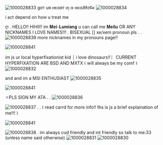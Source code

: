 ![1000028833](https://github.com/user-attachments/assets/d62acd79-197c-4d90-ab41-32b787b4edda)
 gσт υя нєαят ιη α нєα∂ℓσ¢к ![1000028834](https://github.com/user-attachments/assets/6734479a-fa87-4eca-a761-fe5d16b55c81)

i act depend on how u treat me

ღ . HELLO!! HIHII!! im 𝐌𝐞𝐢-𝐋𝐮𝐦𝐢𝐚𝐧𝐠 u can call me 𝐌𝐞𝐢𝐥𝐮 OR ANY NICKNAMES I LOVE NAMES!!! . BISEXUAL [] xe/xem pronoun pls . . ![1000028839](https://github.com/user-attachments/assets/b6f43022-0bc0-4b06-81f0-0475b7c69d17)
 more nicknames in my pronouns page!! 

![1000028841](https://github.com/user-attachments/assets/bb0cd509-9ddd-4326-91f5-ba27c0b5d0c2)

im js ur local hyperfixationist kid ┆ i love dinosaurs!! ︴CURRENT HYPERFIXATION ARE BSD AND MXTX ꒰ will always be my comf ꒱ ![1000028832](https://github.com/user-attachments/assets/84750022-61f9-4d37-937f-cb2fbb140ef2)

and and im a MSI ENTHUSIAST ![1000028835](https://github.com/user-attachments/assets/366e04a2-15b9-4bec-a5bc-7f771672f7fe)

![1000028841](https://github.com/user-attachments/assets/c985b3d8-1e71-4cd8-b02c-9812b59b6849)

✧PLS SIGN MY ATA . . ![1000028836](https://github.com/user-attachments/assets/79e38977-f305-479e-b28b-e19bedeb5e38)

![1000028837](https://github.com/user-attachments/assets/ea66c12a-05ec-4be7-bb56-ea2d835e1835)
 . . ꒰ read carrd for more info!! ths is js a brief explaination of me!!! ꒱

![1000028841](https://github.com/user-attachments/assets/0cc010ac-7309-47a8-bb83-abb7c714c733)

 
![1000028838](https://github.com/user-attachments/assets/8ed03692-7980-495f-b4aa-f523b238a28c)
. im always cud friendly and int friendly so talk to me:33 (unless name said otherwise) ![1000028831](https://github.com/user-attachments/assets/d8de8fbe-566f-4cd6-a5ab-b53d4a6f61bc)
![1000028830](https://github.com/user-attachments/assets/bd179f20-892b-4cee-8ba3-02f1f67d7ee9)
